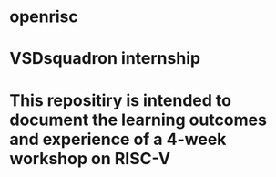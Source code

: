 # openrisc
#  VSDsquadron internship
# This repositiry is intended to document the learning outcomes and experience of a 4-week workshop on RISC-V 
